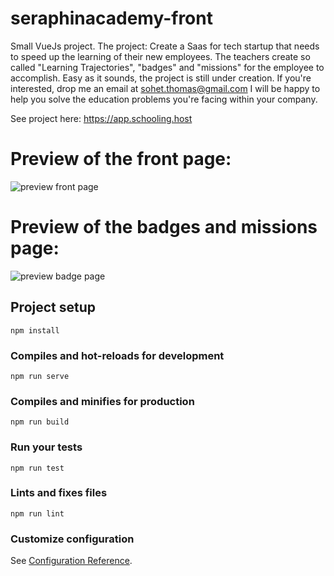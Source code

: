 # seraphinacademy-front
Small VueJs project. The project: Create a Saas for tech startup that needs to speed up the learning of their new employees. The teachers create so called "Learning Trajectories", "badges" and "missions" for the employee to accomplish. Easy as it sounds, the project is still under creation. If you're interested, drop me an email at sohet.thomas@gmail.com I will be happy to help you solve the education problems you're facing within your company.

See project here: https://app.schooling.host

# Preview of the front page:
![preview front page](https://thomas-sohet-public-images.s3.eu-central-1.amazonaws.com/Schooling.host+preview+front+page.png "preview web app front page")

# Preview of the badges and missions page:
![preview badge page](https://thomas-sohet-public-images.s3.eu-central-1.amazonaws.com/Schooling.host+preview+badges+page.png "preview web app badge page")

## Project setup
```
npm install
```

### Compiles and hot-reloads for development
```
npm run serve
```

### Compiles and minifies for production
```
npm run build
```

### Run your tests
```
npm run test
```

### Lints and fixes files
```
npm run lint
```

### Customize configuration
See [Configuration Reference](https://cli.vuejs.org/config/).
